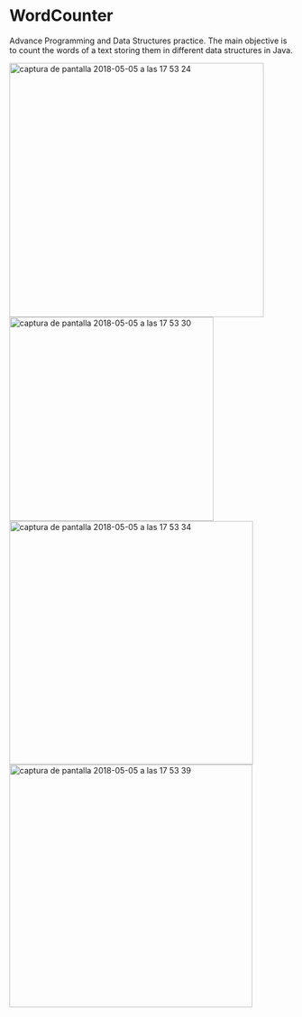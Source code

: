 # WordCounter
Advance Programming and Data Structures practice. The main objective is to count the words of a text storing them in different data structures in Java.

<img width="451" alt="captura de pantalla 2018-05-05 a las 17 53 24" src="https://user-images.githubusercontent.com/18301646/39665658-056dafa6-5098-11e8-9832-60a3b52cfdea.png">
<img width="362" alt="captura de pantalla 2018-05-05 a las 17 53 30" src="https://user-images.githubusercontent.com/18301646/39665659-058702a8-5098-11e8-9133-8b9356b89ba8.png">
<img width="432" alt="captura de pantalla 2018-05-05 a las 17 53 34" src="https://user-images.githubusercontent.com/18301646/39665660-05a05460-5098-11e8-90e6-dd3723d838da.png">
<img width="431" alt="captura de pantalla 2018-05-05 a las 17 53 39" src="https://user-images.githubusercontent.com/18301646/39665661-05bcc1ae-5098-11e8-9ebf-8d9514375f52.png">
